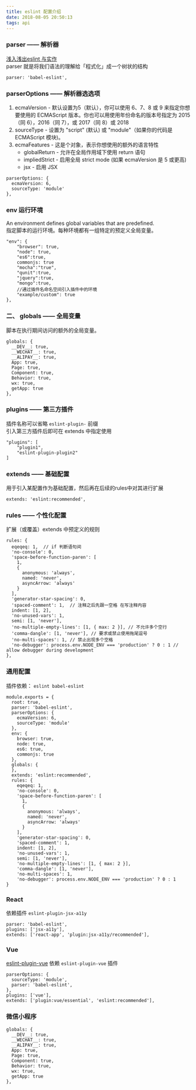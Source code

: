 ```yaml
---
title: eslint 配置介绍
date: 2018-08-05 20:50:13
tags: api
---
```


### parser —— 解析器
[浅入浅出eslint 与实作](https://denny.qollie.com/2016/07/11/eslint-fxcking-setup/)  
parser 就是将我们语法的理解给「程式化」成一个树状的结构
```
parser: 'babel-eslint',
```

### parserOptions —— 解析器选选项
1. ecmaVersion - 默认设置为5（默认），你可以使用 6、7、8 或 9 来指定你想要使用的 ECMAScript 版本。你也可以用使用年份命名的版本号指定为 2015（同 6），2016（同 7），或 2017（同 8）或 2018  
2. sourceType - 设置为 "script" (默认) 或 "module"（如果你的代码是 ECMAScript 模块)。
3. ecmaFeatures - 这是个对象，表示你想使用的额外的语言特性
    * globalReturn - 允许在全局作用域下使用 return 语句
    * impliedStrict - 启用全局 strict mode (如果 ecmaVersion 是 5 或更高)
    * jsx - 启用 JSX
```
parserOptions: {
  ecmaVersion: 6,
  sourceType: 'module'
},
```

### env 运行环境
An environment defines global variables that are predefined.  
指定脚本的运行环境。每种环境都有一组特定的预定义全局变量。
```
"env": {
    "browser": true,
    "node": true,
    "es6":true,
    commonjs: true
    "mocha":"true",
    "qunit":true,
    "jquery":true,
    "mongo":true,
    //通过插件名命名空间引入插件中的环境
    "example/custom": true
},
```

### 二、 globals —— 全局变量
脚本在执行期间访问的额外的全局变量。
```
globals: {
  __DEV__: true,
  __WECHAT__: true,
  __ALIPAY__: true,
  App: true,
  Page: true,
  Component: true,
  Behavior: true,
  wx: true,
  getApp: true
},
```

### plugins —— 第三方插件
插件名称可以省略 `eslint-plugin-` 前缀  
引入第三方插件后即可在 extends 中指定使用
```
"plugins": [
    "plugin1",
    "eslint-plugin-plugin2"
]
```

### extends —— 基础配置
用于引入某配置作为基础配置，然后再在后续的rules中对其进行扩展
```
extends: 'eslint:recommended',
```

### rules —— 个性化配置
扩展（或覆盖）extends 中预定义的规则
```
rules: {
  eqeqeq: 1,  // if 判断语句间
  'no-console': 0, 
  'space-before-function-paren': [
    1,
    {
      anonymous: 'always',
      named: 'never',
      asyncArrow: 'always'
    }
  ],
  'generator-star-spacing': 0,
  'spaced-comment': 1,  // 注释之后先跟一空格 在写注释内容
  indent: [1, 2], 
  'no-unused-vars': 1,
  semi: [1, 'never'],
  'no-multiple-empty-lines': [1, { max: 2 }], // 不允许多个空行
  'comma-dangle': [1, 'never'], // 要求或禁止使用拖尾逗号
  'no-multi-spaces': 1, // 禁止出现多个空格
  'no-debugger': process.env.NODE_ENV === 'production' ? 0 : 1 // allow debugger during development
},
```

### 通用配置
插件依赖： `eslint babel-eslint`
```
module.exports = {
  root: true,
  parser: 'babel-eslint',
  parserOptions: {
    ecmaVersion: 6,
    sourceType: 'module'
  },
  env: {
    browser: true,
    node: true,
    es6: true,
    commonjs: true
  },
  globals: {
  },
  extends: 'eslint:recommended',
  rules: {
    eqeqeq: 1,
    'no-console': 0,
    'space-before-function-paren': [
      1,
      {
        anonymous: 'always',
        named: 'never',
        asyncArrow: 'always'
      }
    ],
    'generator-star-spacing': 0,
    'spaced-comment': 1,
    indent: [1, 2],
    'no-unused-vars': 1,
    semi: [1, 'never'],
    'no-multiple-empty-lines': [1, { max: 2 }],
    'comma-dangle': [1, 'never'], 
    'no-multi-spaces': 1,
    'no-debugger': process.env.NODE_ENV === 'production' ? 0 : 1
}
```

### React
依赖插件 `eslint-plugin-jsx-a11y`
```
parser: 'babel-eslint',
plugins: ['jsx-a11y'],
extends: ['react-app', 'plugin:jsx-a11y/recommended'],
```

### Vue
[eslint-plugin-vue](https://github.com/vuejs/eslint-plugin-vue)
依赖 `eslint-plugin-vue` 插件
```
parserOptions: {
  sourceType: 'module',
  parser: 'babel-eslint',
},
plugins: ['vue'],
extends: ['plugin:vue/essential', 'eslint:recommended'],
```

### 微信小程序
```
globals: {
  __DEV__: true,
  __WECHAT__: true,
  __ALIPAY__: true,
  App: true,
  Page: true,
  Component: true,
  Behavior: true,
  wx: true,
  getApp: true
},
```
